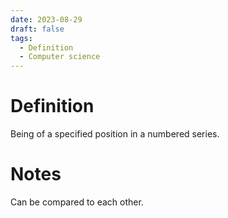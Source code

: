 ```yaml
---
date: 2023-08-29
draft: false
tags:
  - Definition
  - Computer science 
---
```


# Definition

Being of a specified position in a numbered series.

# Notes

Can be compared to each other.